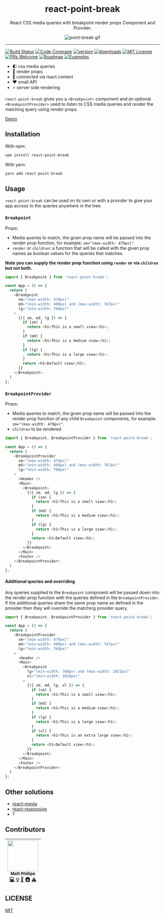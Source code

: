 <div align="center">
  <h1>react-point-break</h1>

  React CSS media queries with breakpoint render props Component and Provider.

  ![point-break-gif](https://media.giphy.com/media/mdvIKTVV8NxAI/giphy.gif)
</div>

<hr />

[![Build Status](https://img.shields.io/travis/mattphillips/react-point-break.svg?style=flat-square)](https://travis-ci.org/mattphillips/react-point-break)
[![Code Coverage](https://img.shields.io/codecov/c/github/mattphillips/react-point-break.svg?style=flat-square)](https://codecov.io/github/mattphillips/react-point-break)
[![version](https://img.shields.io/npm/v/react-point-break.svg?style=flat-square)](https://www.npmjs.com/package/react-point-break)
[![downloads](https://img.shields.io/npm/dm/react-point-break.svg?style=flat-square)](http://npm-stat.com/charts.html?package=react-point-break&from=2017-09-14)
[![MIT License](https://img.shields.io/npm/l/react-point-break.svg?style=flat-square)](https://github.com/mattphillips/react-point-break/blob/master/LICENSE)
[![PRs Welcome](https://img.shields.io/badge/PRs-welcome-brightgreen.svg?style=flat-square)](http://makeapullrequest.com)
[![Roadmap](https://img.shields.io/badge/%F0%9F%93%94-roadmap-CD9523.svg?style=flat-square)](https://github.com/mattphillips/react-point-break/blob/master/docs/ROADMAP.md)
[![Examples](https://img.shields.io/badge/%F0%9F%92%A1-examples-ff615b.svg?style=flat-square)](https://github.com/mattphillips/react-point-break/blob/master/docs/EXAMPLES.md)

 - 🌓 css media queries
 - 🎉 render props
 - 🎁 connected via react context
 - ❤️ small API
 - ⭐️ server side rendering

`react-point-break` gives you a `<Breakpoint>` component and an optional `<BreakpointProvider>` used to listen to CSS
media queries and render the matching query using render props.

[Demo](http://react-point-break.mattphillips.io)

## Installation

With npm:

```sh
npm install react-point-break
```

With yarn:

```sh
yarn add react-point-break
```

## Usage

`react-point-break` can be used on its own or with a provider to give your app access to the queries anywhere in the
tree.

### `Breakpoint`

Props:
 - Media queries to match, the given prop name will be passed into the render prop function, for example: `sm="(max-width: 479px)"`.
 - `render` or `children`: a function that will be called with the given prop names as boolean values for the queries
 that matches.

**Note you can supply the render prop function using `render` or via `children` but not both.**

```js
import { Breakpoint } from 'react-point-break';

const App = () => {
  return (
    <Breakpoint
      sm="(max-width: 479px)"
      md="(min-width: 480px) and (max-width: 767px)"
      lg="(min-width: 768px)"
    >
      {({ sm, md, lg }) => {
        if (sm) {
          return <h1>This is a small view</h1>;
        }
        if (md) {
          return <h1>This is a medium view</h1>;
        }
        if (lg) {
          return <h1>This is a large view</h1>;
        }
        return <h1>Default view</h1>;
      }}
    </Breakpoint>
  )
};
```

### `BreakpointProvider`

Props:
 - Media queries to match, the given prop name will be passed into the render prop function of any child `Breakpoint`
 components, for example: `sm="(max-width: 479px)"`.
 - `children` to be rendered.

```js
import { Breakpoint, BreakpointProvider } from 'react-point-break';

const App = () => {
  return (
    <BreakpointProvider
      sm="(max-width: 479px)"
      md="(min-width: 480px) and (max-width: 767px)"
      lg="(min-width: 768px)"
    >
      <Header />
      <Main>
        <Breakpoint>
          {({ sm, md, lg }) => {
            if (sm) {
              return <h1>This is a small view</h1>;
            }
            if (md) {
              return <h1>This is a medium view</h1>;
            }
            if (lg) {
              return <h1>This is a large view</h1>;
            }
            return <h1>Default view</h1>;
          }}
        </Breakpoint>
      </Main>
      <Footer />
    </BreakpointProvider>
  )
};
```

#### Additional queries and overriding

Any queries supplied to the `Breakpoint` component will be passed down into the render prop function with the queries
defined in the `BreakpointProvider`. If the additional queries share the same prop name as defined in the provider then
they will override the matching provider query.

```js
import { Breakpoint, BreakpointProvider } from 'react-point-break';

const App = () => {
  return (
    <BreakpointProvider
      sm="(max-width: 479px)"
      md="(min-width: 480px) and (max-width: 767px)"
      lg="(min-width: 768px)"
    >
      <Header />
      <Main>
        <Breakpoint
          lg="(min-width: 768px) and (max-width: 1023px)"
          xl="(min-width: 1024px)"
        >
          {({ sm, md, lg, xl }) => {
            if (sm) {
              return <h1>This is a small view</h1>;
            }
            if (md) {
              return <h1>This is a medium view</h1>;
            }
            if (lg) {
              return <h1>This is a large view</h1>;
            }
            if (xl) {
              return <h1>This is an extra large view</h1>;
            }
            return <h1>Default view</h1>;
          }}
        </Breakpoint>
      </Main>
      <Footer />
    </BreakpointProvider>
  )
};
```

## Other solutions

 - [react-meida](https://github.com/ReactTraining/react-media)
 - [react-responsive](https://github.com/contra/react-responsive)
 - ?

## Contributors

<!-- ALL-CONTRIBUTORS-LIST:START - Do not remove or modify this section -->
<!-- prettier-ignore -->
| [<img src="https://avatars0.githubusercontent.com/u/5610087?v=4" width="100px;"/><br /><sub><b>Matt Phillips</b></sub>](http://mattphillips.io)<br />[💻](https://github.com/mattphillips/react-point-break/commits?author=mattphillips "Code") [💡](#example-mattphillips "Examples") [🤔](#ideas-mattphillips "Ideas, Planning, & Feedback") [🚇](#infra-mattphillips "Infrastructure (Hosting, Build-Tools, etc)") [⚠️](https://github.com/mattphillips/react-point-break/commits?author=mattphillips "Tests") |
| :---: |
<!-- ALL-CONTRIBUTORS-LIST:END -->

## LICENSE

[MIT](/LICENSE)
